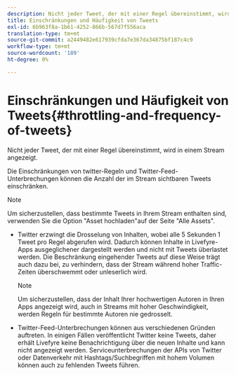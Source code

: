 ```yaml
---
description: Nicht jeder Tweet, der mit einer Regel übereinstimmt, wird in einem Stream angezeigt.
title: Einschränkungen und Häufigkeit von Tweets
exl-id: 6b963f8a-1b61-4252-866b-567d7f556aca
translation-type: tm+mt
source-git-commit: a2449482e617939cfda7e367da34875bf187c4c9
workflow-type: tm+mt
source-wordcount: '189'
ht-degree: 0%

---
```


# Einschränkungen und Häufigkeit von Tweets{#throttling-and-frequency-of-tweets}

Nicht jeder Tweet, der mit einer Regel übereinstimmt, wird in einem Stream angezeigt.

Die Einschränkungen von twitter-Regeln und Twitter-Feed-Unterbrechungen können die Anzahl der im Stream sichtbaren Tweets einschränken.

>[!NOTE]
>
>Um sicherzustellen, dass bestimmte Tweets in Ihrem Stream enthalten sind, verwenden Sie die Option &quot;Asset hochladen&quot;auf der Seite &quot;Alle Assets&quot;.

* Twitter erzwingt die Drosselung von Inhalten, wobei alle 5 Sekunden 1 Tweet pro Regel abgerufen wird. Dadurch können Inhalte in Livefyre-Apps ausgeglichener dargestellt werden und nicht mit Tweets überlastet werden. Die Beschränkung eingehender Tweets auf diese Weise trägt auch dazu bei, zu verhindern, dass der Stream während hoher Traffic-Zeiten überschwemmt oder unleserlich wird.

   >[!NOTE]
   >
   >Um sicherzustellen, dass der Inhalt Ihrer hochwertigen Autoren in Ihren Apps angezeigt wird, auch in Streams mit hoher Geschwindigkeit, werden Regeln für bestimmte Autoren nie gedrosselt.

* Twitter-Feed-Unterbrechungen können aus verschiedenen Gründen auftreten. In einigen Fällen veröffentlicht Twitter keine Tweets, daher erhält Livefyre keine Benachrichtigung über die neuen Inhalte und kann nicht angezeigt werden. Serviceunterbrechungen der APIs von Twitter oder Datenverkehr mit Hashtags/Suchbegriffen mit hohem Volumen können auch zu fehlenden Tweets führen.
